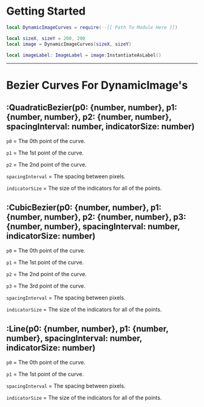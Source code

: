 # Getting Started

```lua
local DynamicImageCurves = require(--[[ Path To Module Here ]])

local sizeX, sizeY = 200, 200
local image = DynamicImageCurves(sizeX, sizeY)

local imageLabel: ImageLabel = image:InstantiateAsLabel()
```


- - -

# Bezier Curves For DynamicImage's

## :QuadraticBezier(p0: {number, number}, p1: {number, number}, p2: {number, number}, spacingInterval: number, indicatorSize: number)
`p0` = The 0th point of the curve.

`p1` = The 1st point of the curve.

`p2` = The 2nd point of the curve.

`spacingInterval` = The spacing between pixels.

`indicatorSize` = The size of the indicators for all of the points.



## :CubicBezier(p0: {number, number}, p1: {number, number}, p2: {number, number}, p3: {number, number}, spacingInterval: number, indicatorSize: number)
`p0` = The 0th point of the curve.

`p1` = The 1st point of the curve.

`p2` = The 2nd point of the curve.

`p3` = The 3rd point of the curve.

`spacingInterval` = The spacing between pixels.

`indicatorSize` = The size of the indicators for all of the points.



## :Line(p0: {number, number}, p1: {number, number}, spacingInterval: number, indicatorSize: number)
`p0` = The 0th point of the curve.

`p1` = The 1st point of the curve.

`spacingInterval` = The spacing between pixels.

`indicatorSize` = The size of the indicators for all of the points.
